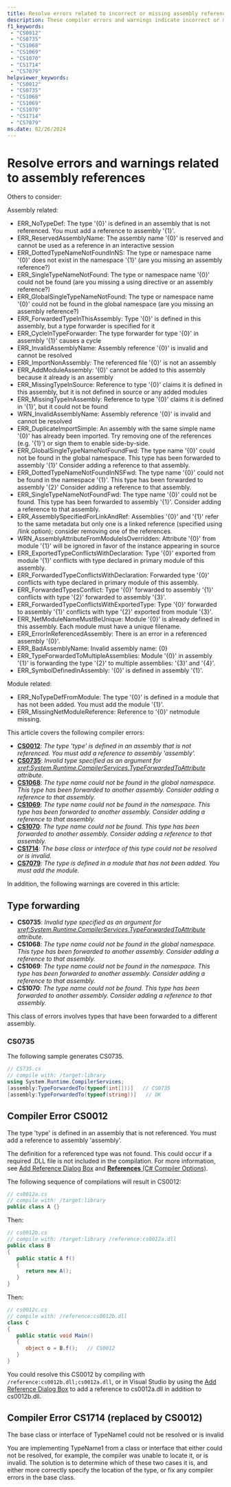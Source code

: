 ```yaml
---
title: Resolve errors related to incorrect or missing assembly references
description: These compiler errors and warnings indicate incorrect or missing assembly references. These result in missing declarations for required types.
f1_keywords:
 - "CS0012"
 - "CS0735"
 - "CS1068"
 - "CS1069"
 - "CS1070"
 - "CS1714"
 - "CS7079"
helpviewer_keywords:
 - "CS0012"
 - "CS0735"
 - "CS1068"
 - "CS1069"
 - "CS1070"
 - "CS1714"
 - "CS7079"
ms.date: 02/26/2024
---
```

# Resolve errors and warnings related to assembly references

Others to consider:

Assembly related:

- ERR_NoTypeDef:  The type '{0}' is defined in an assembly that is not referenced. You must add a reference to assembly '{1}'.
- ERR_ReservedAssemblyName: The assembly name '{0}' is reserved and cannot be used as a reference in an interactive session
- ERR_DottedTypeNameNotFoundInNS: The type or namespace name '{0}' does not exist in the namespace '{1}' (are you missing an assembly reference?)
- ERR_SingleTypeNameNotFound: The type or namespace name '{0}' could not be found (are you missing a using directive or an assembly reference?)
- ERR_GlobalSingleTypeNameNotFound: The type or namespace name '{0}' could not be found in the global namespace (are you missing an assembly reference?)
- ERR_ForwardedTypeInThisAssembly: Type '{0}' is defined in this assembly, but a type forwarder is specified for it
- ERR_CycleInTypeForwarder: The type forwarder for type '{0}' in assembly '{1}' causes a cycle
- ERR_InvalidAssemblyName: Assembly reference '{0}' is invalid and cannot be resolved
- ERR_ImportNonAssembly: The referenced file '{0}' is not an assembly
- ERR_AddModuleAssembly: '{0}' cannot be added to this assembly because it already is an assembly
- ERR_MissingTypeInSource: Reference to type '{0}' claims it is defined in this assembly, but it is not defined in source or any added modules
- ERR_MissingTypeInAssembly: Reference to type '{0}' claims it is defined in '{1}', but it could not be found
- WRN_InvalidAssemblyName: Assembly reference '{0}' is invalid and cannot be resolved
- ERR_DuplicateImportSimple: An assembly with the same simple name '{0}' has already been imported. Try removing one of the references (e.g. '{1}') or sign them to enable side-by-side.
- ERR_GlobalSingleTypeNameNotFoundFwd: The type name '{0}' could not be found in the global namespace. This type has been forwarded to assembly '{1}' Consider adding a reference to that assembly.
- ERR_DottedTypeNameNotFoundInNSFwd: The type name '{0}' could not be found in the namespace '{1}'. This type has been forwarded to assembly '{2}' Consider adding a reference to that assembly.
- ERR_SingleTypeNameNotFoundFwd: The type name '{0}' could not be found. This type has been forwarded to assembly '{1}'. Consider adding a reference to that assembly.
- ERR_AssemblySpecifiedForLinkAndRef: Assemblies '{0}' and '{1}' refer to the same metadata but only one is a linked reference (specified using /link option); consider removing one of the references.
- WRN_AssemblyAttributeFromModuleIsOverridden: Attribute '{0}' from module '{1}' will be ignored in favor of the instance appearing in source
- ERR_ExportedTypeConflictsWithDeclaration: Type '{0}' exported from module '{1}' conflicts with type declared in primary module of this assembly.
- ERR_ForwardedTypeConflictsWithDeclaration: Forwarded type '{0}' conflicts with type declared in primary module of this assembly.
- ERR_ForwardedTypesConflict: Type '{0}' forwarded to assembly '{1}' conflicts with type '{2}' forwarded to assembly '{3}'.
- ERR_ForwardedTypeConflictsWithExportedType: Type '{0}' forwarded to assembly '{1}' conflicts with type '{2}' exported from module '{3}'.
- ERR_NetModuleNameMustBeUnique: Module '{0}' is already defined in this assembly. Each module must have a unique filename.
- ERR_ErrorInReferencedAssembly: There is an error in a referenced assembly '{0}'.
- ERR_BadAssemblyName: Invalid assembly name: {0}
- ERR_TypeForwardedToMultipleAssemblies: Module '{0}' in assembly '{1}' is forwarding the type '{2}' to multiple assemblies: '{3}' and '{4}'.
- ERR_SymbolDefinedInAssembly: '{0}' is defined in assembly '{1}'.

Module related:

- ERR_NoTypeDefFromModule: The type '{0}' is defined in a module that has not been added. You must add the module '{1}'.
- ERR_MissingNetModuleReference: Reference to '{0}' netmodule missing.

This article covers the following compiler errors:

<!-- The text in this list generates issues for Acrolinx, because they don't use contractions.
That's by design. The text closely matches the text of the compiler error / warning for SEO purposes.
 -->
- [**CS0012**](#compiler-error-cs0012): *The type 'type' is defined in an assembly that is not referenced. You must add a reference to assembly 'assembly'.*
- [**CS0735**](#type-forwarding): *Invalid type specified as an argument for <xref:System.Runtime.CompilerServices.TypeForwardedToAttribute> attribute.*
- [**CS1068**](#type-forwarding): *The type name could not be found in the global namespace. This type has been forwarded to another assembly. Consider adding a reference to that assembly.*
- [**CS1069**](#type-forwarding): *The type name could not be found in the namespace. This type has been forwarded to another assembly. Consider adding a reference to that assembly.*
- [**CS1070**](#type-forwarding): *The type name could not be found. This type has been forwarded to another assembly. Consider adding a reference to that assembly.*
- [**CS1714**](#compiler-error-cs1714-replaced-by-cs0012): *The base class or interface of this type could not be resolved or is invalid.*
- [**CS7079**](): *The type is defined in a module that has not been added. You must add the module.*

In addition, the following warnings are covered in this article:

## Type forwarding

- **CS0735**: *Invalid type specified as an argument for <xref:System.Runtime.CompilerServices.TypeForwardedToAttribute> attribute.*
- **CS1068**: *The type name could not be found in the global namespace. This type has been forwarded to another assembly. Consider adding a reference to that assembly.*
- **CS1069**: *The type name could not be found in the namespace. This type has been forwarded to another assembly. Consider adding a reference to that assembly.*
- **CS1070**: *The type name could not be found. This type has been forwarded to another assembly. Consider adding a reference to that assembly.*

This class of errors involves types that have been forwarded to a different assembly.

### CS0735

The following sample generates CS0735.

```csharp
// CS735.cs
// compile with: /target:library
using System.Runtime.CompilerServices;
[assembly:TypeForwardedTo(typeof(int[]))]   // CS0735
[assembly:TypeForwardedTo(typeof(string))]   // OK
```

## Compiler Error CS0012

The type 'type' is defined in an assembly that is not referenced. You must add a reference to assembly 'assembly'.

The definition for a referenced type was not found. This could occur if a required .DLL file is not included in the compilation. For more information, see [Add Reference Dialog Box](/visualstudio/ide/how-to-add-or-remove-references-by-using-the-reference-manager) and [**References** (C# Compiler Options)](../language-reference/compiler-options/inputs.md#references).

The following sequence of compilations will result in CS0012:

```csharp
// cs0012a.cs
// compile with: /target:library
public class A {}
```

Then:

```csharp
// cs0012b.cs
// compile with: /target:library /reference:cs0012a.dll
public class B
{
   public static A f()
   {
      return new A();
   }
}
```

Then:

```csharp
// cs0012c.cs
// compile with: /reference:cs0012b.dll
class C
{
   public static void Main()
   {
      object o = B.f();   // CS0012
   }
}
```

You could resolve this CS0012 by compiling with `/reference:cs0012b.dll;cs0012a.dll`, or in Visual Studio by using the [Add Reference Dialog Box](/visualstudio/ide/how-to-add-or-remove-references-by-using-the-reference-manager) to add a reference to cs0012a.dll in addition to cs0012b.dll.

## Compiler Error CS1714 (replaced by CS0012)

The base class or interface of TypeName1 could not be resolved or is invalid

You are implementing TypeName1 from a class or interface that either could not be resolved, for example, the compiler was unable to locate it, or is invalid. The solution is to determine which of these two cases it is, and either more correctly specify the location of the type, or fix any compiler errors in the base class.
